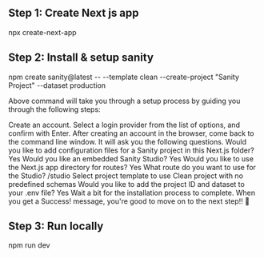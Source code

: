 
## Step 1: Create Next js app

npx create-next-app

## Step 2: Install & setup sanity

npm create sanity@latest -- --template clean --create-project "Sanity Project" --dataset production

Above command will take you through a setup process by guiding you through the following steps:

Create an account. Select a login provider from the list of options, and confirm with Enter. After creating an account in the browser, come back to the command line window.
It will ask you the following questions.
Would you like to add configuration files for a Sanity project in this Next.js folder? Yes
Would you like an embedded Sanity Studio? Yes
Would you like to use the Next.js app directory for routes? Yes
What route do you want to use for the Studio? /studio
Select project template to use Clean project with no predefined schemas
Would you like to add the project ID and dataset to your .env file? Yes
Wait a bit for the installation process to complete. When you get a Success! message, you're good to move on to the next step!! 🎉

## Step 3: Run locally

npm run dev
